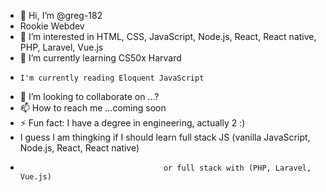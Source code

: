 - 👋 Hi, I’m @greg-182
- Rookie Webdev
- 👀 I’m interested in HTML, CSS, JavaScript, Node.js, React, React native, PHP, Laravel, Vue.js
- 🌱 I’m currently learning CS50x Harvard
-     I'm currently reading Eloquent JavaScript
- 💞️ I’m looking to collaborate on ...?
- 📫 How to reach me ...coming soon
- ⚡ Fun fact: I have a degree in engineering, actually 2 :)
- I guess I am thingking if I should learn full stack JS (vanilla JavaScript, Node.js, React, React native)
-                                     or full stack with (PHP, Laravel, Vue.js)

<!---
greg-182/greg-182 is a ✨ special ✨ repository because its `README.md` (this file) appears on your GitHub profile.
You can click the Preview link to take a look at your changes.
--->
